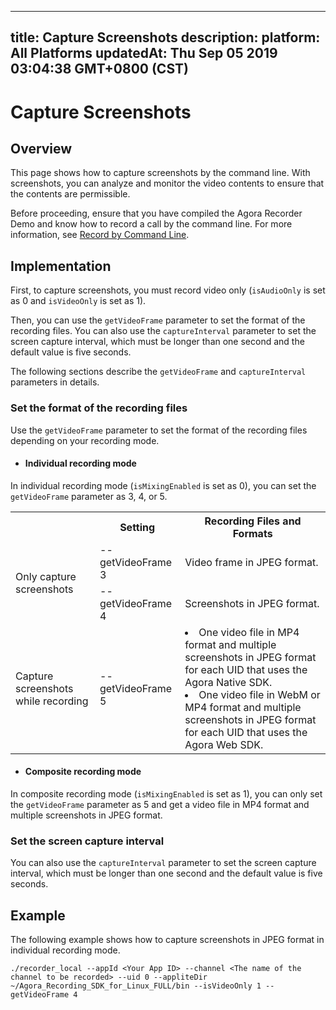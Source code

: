 
---
title: Capture Screenshots
description: 
platform: All Platforms
updatedAt: Thu Sep 05 2019 03:04:38 GMT+0800 (CST)
---
# Capture Screenshots

## Overview

This page shows how to capture screenshots by the command line. With screenshots, you can analyze and monitor the video contents to ensure that the contents are permissible.

Before proceeding, ensure that you have compiled the Agora Recorder Demo and know how to record a call by the command line. For more information, see [Record by Command Line](../../en/Recording/recording_cmd_cpp.md).

## Implementation

First, to capture screenshots, you must record video only (`isAudioOnly` is set as 0 and  `isVideoOnly` is set as 1).

Then, you can use the `getVideoFrame` parameter to set the format of the recording files. You can also use the `captureInterval` parameter to set the screen capture interval, which must be longer than one second and the default value is five seconds.

The following sections describe the `getVideoFrame` and `captureInterval` parameters in details.

### Set the format of the recording files

Use the `getVideoFrame` parameter to set the format of the recording files depending on your recording mode.

- #### **Individual recording mode**

In individual recording mode (`isMixingEnabled` is set as 0), you can set the `getVideoFrame` parameter as 3, 4, or 5.

<table>
  <tr>
    <th></th>
    <th>Setting</th>
    <th>Recording Files and Formats</th>
  </tr>
  <tr>
    <td rowspan="2">Only capture screenshots</td>
    <td>--getVideoFrame 3<br></td>
    <td>Video frame in JPEG format.</td>
  </tr>
  <tr>
    <td>--getVideoFrame 4<br></td>
    <td>Screenshots in JPEG format.</td>
  </tr>
  <tr>
    <td>Capture screenshots while recording</td>
    <td>--getVideoFrame 5</td>
    <td><li>One video file in MP4 format and multiple screenshots in JPEG format for each UID that uses the Agora Native SDK.</li><li>One video file in WebM or MP4 format and multiple screenshots in JPEG format for each UID that uses the Agora Web SDK.</li></td>
  </tr>
</table>

- #### **Composite recording mode**

In composite recording mode (`isMixingEnabled` is set as 1), you can only set the `getVideoFrame` parameter as 5 and get a video file in MP4 format and multiple screenshots in JPEG format.

### Set the screen capture interval

You can also use the `captureInterval` parameter to set the screen capture interval, which must be longer than one second and the default value is five seconds.

## Example

The following example shows how to capture screenshots in JPEG format in individual recording mode.

```
./recorder_local --appId <Your App ID> --channel <The name of the channel to be recorded> --uid 0 --appliteDir ~/Agora_Recording_SDK_for_Linux_FULL/bin --isVideoOnly 1 --getVideoFrame 4
```
